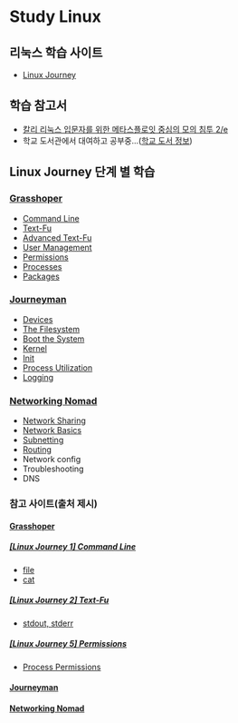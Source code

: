 # Study Linux

## 리눅스 학습 사이트
- [Linux Journey](https://linuxjourney.com/)

## 학습 참고서
- [칼리 리눅스 입문자를 위한 메타스플로잇 중심의 모의 침투 2/e](http://acornpub.co.kr/book/meatsploit-pentest-2e)
- 학교 도서관에서 대여하고 공부중...([학교 도서 정보](http://library.hallym.ac.kr/search/detail/CATTOT000079199623?mainLink=/search/tot&briefLink=/search/tot/result?os=DESC_A_q=%EC%B9%BC%EB%A6%AC+%EB%A6%AC%EB%88%85%EC%8A%A4_A_websysdiv=tot_A_st=FRNT_A_oi=DISP06_A_y=0_A_x=0_A_si=TOTAL))

## Linux Journey 단계 별 학습
### [Grasshoper](https://github.com/KangBokyeong/Study_Linux/tree/master/Grasshoper)
- [Command Line](https://github.com/KangBokyeong/Study_Linux/blob/master/Grasshoper/%5BLinux%20Journey%201%5D%20Command%20Line.md)
- [Text-Fu](https://github.com/KangBokyeong/Study_Linux/blob/master/Grasshoper/%5BLinux%20Journey%202%5D%20Text-Fu.md)
- [Advanced Text-Fu](https://github.com/KangBokyeong/Study_Linux/blob/master/Grasshoper/%5BLinux%20Journey%203%5D%20Advanced%20Text-Fu.md)
- [User Management](https://github.com/KangBokyeong/Study_Linux/blob/master/Grasshoper/%5BLinux%20Journey%204%5D%20User%20Management.md)
- [Permissions](https://github.com/KangBokyeong/Study_Linux/blob/master/Grasshoper/%5BLinux%20Journey%205%5D%20Permissions.md)
- [Processes](https://github.com/KangBokyeong/Study_Linux/blob/master/Grasshoper/%5BLinux%20Journey%206%5D%20Processes.md)
- [Packages](https://github.com/KangBokyeong/Study_Linux/blob/master/Grasshoper/%5BLinux%20Journey%207%5D%20Packages.md)

### [Journeyman](https://github.com/KangBokyeong/Study_Linux/tree/master/Journeyman)
- [Devices](https://github.com/KangBokyeong/Study_Linux/blob/master/Journeyman/%5BLinux%20Journey%201%5D%20Devices.md)
- [The Filesystem](https://github.com/KangBokyeong/Study_Linux/blob/master/Journeyman/%5BLinux%20Journey%202%5D%20The%20Filesystem.md)
- [Boot the System](https://github.com/KangBokyeong/Study_Linux/blob/master/Journeyman/%5BLinux%20Journey%203%5D%20Boot%20the%20System.md)
- [Kernel](https://github.com/KangBokyeong/Study_Linux/blob/master/Journeyman/%5BLinux%20Journey%204%5D%20Kernel.md)
- [Init](https://github.com/KangBokyeong/Study_Linux/blob/master/Journeyman/%5BLinux%20Journey%205%5D%20Init.md)
- [Process Utilization](https://github.com/KangBokyeong/Study_Linux/blob/master/Journeyman/%5BLinux%20Journey%206%5D%20Process%20Utilization.md)
- [Logging](https://github.com/KangBokyeong/Study_Linux/blob/master/Journeyman/%5BLinux%20Journey%207%5D%20Logging.md)

### [Networking Nomad](https://github.com/KangBokyeong/Study_Linux/tree/master/Networking%20Nomad)
- [Network Sharing](https://github.com/KangBokyeong/Study_Linux/blob/master/Networking%20Nomad/%5BLinux%20Journey%201%5D%20Network%20Sharing.md)
- [Network Basics](https://github.com/KangBokyeong/Study_Linux/blob/master/Networking%20Nomad/%5BLinux%20Journey%202%5D%20Network%20Basics.md)
- [Subnetting](https://github.com/KangBokyeong/Study_Linux/blob/master/Networking%20Nomad/%5BLinux%20Journey%203%5D%20Subnetting.md)
- [Routing](https://github.com/KangBokyeong/Study_Linux/blob/master/Networking%20Nomad/%5BLinux%20Journey%204%5D%20Routing.md)
- Network config
- Troubleshooting
- DNS

### 참고 사이트(출처 제시)
#### [Grasshoper](https://github.com/KangBokyeong/Study_Linux/tree/master/Grasshoper)
##### [[Linux Journey 1] Command Line](https://github.com/KangBokyeong/Study_Linux/blob/master/Grasshoper/%5BLinux%20Journey%201%5D%20Command%20Line.md)
- [file](https://korbillgates.tistory.com/161)
- [cat](http://www.incodom.kr/Linux/%EA%B8%B0%EB%B3%B8%EB%AA%85%EB%A0%B9%EC%96%B4/cat)
##### [[Linux Journey 2] Text-Fu](https://github.com/KangBokyeong/Study_Linux/blob/master/Grasshoper/%5BLinux%20Journey%202%5D%20Text-Fu.md)
- [stdout, stderr](https://sarc.io/index.php/forum/tips/551-linux-stdout-stderr-dev-null)
##### [[Linux Journey 5] Permissions](https://github.com/KangBokyeong/Study_Linux/blob/master/Grasshoper/%5BLinux%20Journey%205%5D%20Permissions.md)
- [Process Permissions](https://m.blog.naver.com/PostView.nhn?blogId=scvpark&logNo=70163718517&proxyReferer=https%3A%2F%2Fwww.google.com%2F)

#### [Journeyman](https://github.com/KangBokyeong/Study_Linux/tree/master/Journeyman)
#### [Networking Nomad](https://github.com/KangBokyeong/Study_Linux/tree/master/Networking%20Nomad)

